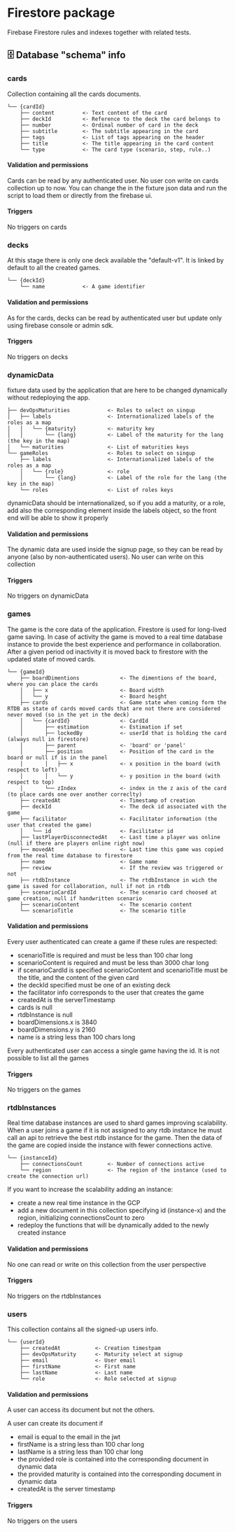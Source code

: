 
# Firestore package 
Firebase Firestore rules and indexes together with related tests.


## :file_cabinet: Database "schema" info

### cards
Collection containing all the cards documents.

```
└── {cardId}
    ├── content         <- Text content of the card
    ├── deckId          <- Reference to the deck the card belongs to
    ├── number          <- Ordinal number of card in the deck
    ├── subtitle        <- The subtitle appearing in the card
    ├── tags            <- List of tags appearing on the header
    ├── title           <- The title appearing in the card content
    └── type            <- The card type (scenario, step, rule..)
```

#### Validation and permissions
Cards can be read by any authenticated user.
No user con write on cards collection up to now. You can change the in the fixture json data and run the script to load 
them or directly from the firebase ui.

#### Triggers
No triggers on cards

### decks
At this stage there is only one deck available the "default-v1". It is linked by default to all the created games.
```
└── {deckId}
    └── name            <- A game identifier
```

#### Validation and permissions
As for the cards, decks can be read by authenticated user but update only using firebase console or admin sdk.

#### Triggers
No triggers on decks

### dynamicData
fixture data used by the application that are here to be changed dynamically without redeploying the app.

```
├── devOpsMaturities            <- Roles to select on singup
│   ├── labels                  <- Internationalized labels of the roles as a map
│   │   └── {maturity}          <- maturity key
│   │       └── {lang}          <- Label of the maturity for the lang (the key in the map)
│   └── maturities              <- List of maturities keys
└── gameRoles                   <- Roles to select on singup
    ├── labels                  <- Internationalized labels of the roles as a map
    │   └── {role}              <- role
    │       └── {lang}          <- Label of the role for the lang (the key in the map)
    └── roles                   <- List of roles keys
```

dynamicData should be internationalized, so if you add a maturity, or a role, add also the corresponding element
inside the labels object, so the front end will be able to show it properly

#### Validation and permissions
The dynamic data are used inside the signup page, so they can be read by anyone (also by non-authenticated users).
No user can write on this collection

#### Triggers
No triggers on dynamicData

### games
The game is the core data of the application. Firestore is used for long-lived game saving. In case of activity the 
game is moved to a real time database instance to provide the best experience and performance in collaboration. 
After a given period od inactivity it is moved back to firestore with the updated state of moved cards.

```
└── {gameId}
    ├── boardDimentions             <- The dimentions of the board, where you can place the cards
    │   ├── x                       <- Board width
    │   └── y                       <- Board height
    ├── cards                       <- Game state when coming form the RTDB as state of cards moved cards that are not there are considered never moved (so in the yet in the deck)
    │   └── {cardId}                <- CardId
    │       ├── estimation          <- Estimation if set
    │       ├── lockedBy            <- userId that is holding the card (always null in firestore)
    │       ├── parent              <- 'board' or 'panel'
    │       ├── position            <- Position of the card in the board or null if is in the panel
    │       │   ├── x               <- x position in the board (with respect to left)
    │       │   └── y               <- y position in the board (with respect to top)
    │       └── zIndex              <- index in the z axis of the card (to place cards one over another correclty)
    ├── createdAt                   <- Timestamp of creation
    ├── deckId                      <- The deck id associated with the game
    ├── facilitator                 <- Facilitator information (the user that created the game)
    │   └── id                      <- Facilitator id
    ├── lastPlayerDisconnectedAt    <- Last time a player was online (null if there are players online right now)
    ├── movedAt                     <- Last time this game was copied from the real time database to firestore
    ├── name                        <- Game name
    ├── review                      <- If the review was triggered or not
    ├── rtdbInstance                <- The rtdbInstance in wich the game is saved for collaboration, null if not in rtdb
    ├── scenarioCardId              <- The scenario card choosed at game creation, null if handwritten scenario
    ├── scenarioContent             <- The scenario content
    └── scenarioTitle               <- The scenario title
```

#### Validation and permissions
Every user authenticated can create a game if these rules are respected:
* scenarioTitle is required and must be less than 100 char long
* scenarioContent is required and must be less than 3000 char long
* if scenarioCardId is specified scenarioContent and scenarioTitle must be the title, and the content of the given card
* the deckId specified must be one of an existing deck
* the facilitator info corresponds to the user that creates the game
* createdAt is the serverTimestamp
* cards is null
* rtdbInstance is null
* boardDimensions.x is 3840
* boardDimensions.y is 2160
* name is a string less than 100 chars long

Every authenticated user can access a single game having the id.
It is not possible to list all the games

#### Triggers
No triggers on the games 


### rtdbInstances
Real time database instances are used to shard games improving scalability. When a user joins a game if it is not assigned
to any rtdb instance he must call an api to retrieve the best rtdb instance for the game. Then the data of the game are 
copied inside the instance with fewer connections active. 
```
└── {instanceId}
    ├── connectionsCount        <- Number of connections active
    └── region                  <- The region of the instance (used to create the connection url)
```
If you want to increase the scalability adding an instance:
* create a new real time instance in the GCP
* add a new document in this collection specifying id (instance-x) and the region, initializing connectionsCount to zero
* redeploy the functions that will be dynamically added to the newly created instance

#### Validation and permissions
No one can read or write on this collection from the user perspective

#### Triggers
No triggers on the rtdbInstances

### users

This collection contains all the signed-up users info.
```
└── {userId}
    ├── createdAt           <- Creation timestpam
    ├── devOpsMaturity      <- Maturity select at signup
    ├── email               <- User email
    ├── firstName           <- First name
    ├── lastName            <- Last name
    └── role                <- Role selected at signup
```
#### Validation and permissions
A user can access its document but not the others.

A user can create its document if
* email is equal to the email in the jwt
* firstName is a string less than 100 char long 
* lastName is a string less than 100 char long 
* the provided role is contained into the corresponding document in dynamic data
* the provided maturity is contained into the corresponding document in dynamic data
* createdAt is the server timestamp

#### Triggers
No triggers on the users
